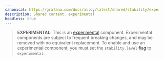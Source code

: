 ```yaml
---
canonical: https://grafana.com/docs/alloy/latest/shared/stability/experimental/
description: Shared content, experimental
headless: true
---
```


> **EXPERIMENTAL**: This is an [experimental][] component.
> Experimental components are subject to frequent breaking changes, and may be removed with no equivalent replacement.
> To enable and use an experimental component, you must set the `stability.level` [flag][] to `experimental`.

[flag]: https://grafana.com/docs/alloy/<ALLOY_VERSION>/reference/cli/run/
[experimental]: https://grafana.com/docs/release-life-cycle/

